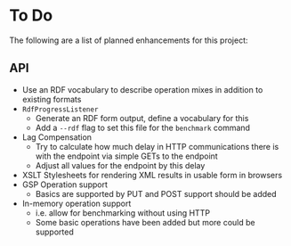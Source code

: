 # To Do

The following are a list of planned enhancements for this project:

## API

- Use an RDF vocabulary to describe operation mixes in addition to existing formats
- `RdfProgressListener`
    - Generate an RDF form output, define a vocabulary for this
    - Add a `--rdf` flag to set this file for the `benchmark` command
- Lag Compensation
    - Try to calculate how much delay in HTTP communications there is with the endpoint via simple GETs to the endpoint
    - Adjust all values for the endpoint by this delay
- XSLT Stylesheets for rendering XML results in usable form in browsers
- GSP Operation support
    - Basics are supported by PUT and POST support should be added
- In-memory operation support
    - i.e. allow for benchmarking without using HTTP
    - Some basic operations have been added but more could be supported